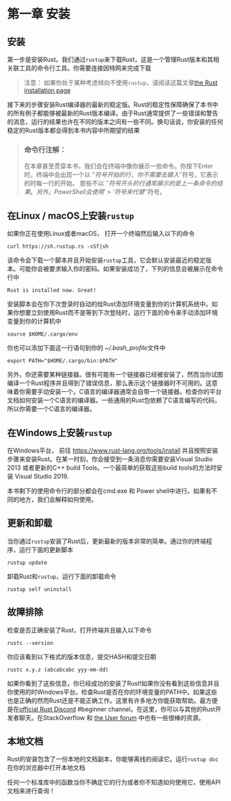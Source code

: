 # 第一章 安装
## 安装

第一步是安装Rust。我们通过```rustup```来下载Rust，这是一个管理Rust版本和其相关联工具的命令行工具。你需要连接因特网来完成下载

> 注意： 如果你处于某种考虑倾向不使用```rustup```，请阅读这篇文章[the Rust installation page](https://www.rust-lang.org/tools/install)

接下来的步骤安装Rust编译器的最新的稳定版。Rust的稳定性保障确保了本书中的所有例子都能够被最新的Rust版本编译。由于Rust通常提供了一些错误和警告的消息，运行的结果也许在不同的版本之间有一些不同。换句话说，你安装的任何稳定的Rust版本都会得到本书内容中所期望的结果

> ### 命令行注解：
> 在本章甚至贯穿本书，我们会在终端中像你展示一些命令。你按下Enter时，终端中会出现一个以 '$'符号开始的行，你不需要去键入 '$'符号，它表示的时每一行的开始。 那些不以 '$' 符号开头的行通常展示的是上一条命令的结果。 另外，PowerShell会使用 '>'符号来代替'$'符号。

## 在Linux / macOS上安装```rustup```

如果你正在使用Linux或者macOS， 打开一个终端然后输入以下的命令

```shell
curl https://sh.rustup.rs -sSf|sh
```

该命令会下载一个脚本并且开始安装```rustup```工具，它会默认安装最近的稳定版本。可能你会被要求输入你的密码。如果安装成功了，下列的信息会被展示在命令行中

```shell
Rust is installed now. Great!
```
安装脚本会在你下次登录时自动的给Rust添加环境变量到你的计算机系统中。如果你想要立刻使用Rust而不是等到下次登陆时，运行下面的命令来手动添加环境变量到你的计算机中

```shell
source $HOME/.cargo/env
```

你也可以添加下面这一行语句到你的 *~/.bash_profile*文件中

```shell
export PATH="$HOME/.cargo/bin:$PATH"
```

另外，你还需要某种链接器。很有可能有一个链接器已经被安装了，然而当你试图编译一个Rust程序并且得到了错误信息，那么表示这个链接器时不可用的。这意味着你需要手动安装一个。C语言的编译器通常会自带一个链接器。检查你的平台文档如何安装一个C语言的编译器。一些通用的Rust包依赖了C语言编写的代码，所以你需要一个C语言的编译器。

## 在Windows上安装```rustup```

在Windows平台， 前往 https://www.rust-lang.org/tools/install 并且按照安装步骤来安装Rust。在某一时刻，你会接受到一条消息你需要安装Visual Studio 2013 或者更新的C++ build Tools。一个最简单的获取这些build tools的方法时安装 Visual Studio 2019.

本书剩下的使用命令行的部分都会在cmd.exe 和 Power shell中进行。如果有不同的地方，我们会解释如何使用。

## 更新和卸载

当你通过```rustup```安装了Rust后，更新最新的版本非常的简单。通过你的终端程序，运行下面的更新脚本

```shell
rustup update
```

卸载Rust和```rustup```，运行下面的卸载命令

```shell
rustup self uninstall
```

## 故障排除

 检查是否正确安装了Rust，打开终端并且输入以下命令
 ```shell
rustc --version
 ```

 你应该看到以下格式的版本信息，提交HASH和提交日期

 ```shell
rustc x.y.z (abcabcabc yyy-mm-dd)
 ```

 如果你看到了这些信息，你已经成功的安装了Rust!如果你没有看到这些信息并且你使用的时Windows平台。检查Rust是否在你的环境变量的PATH中。如果这些也是正确的然而Rust还是不能正确工作。这里有许多地方你能获取帮助。最方便是在[official Rust Discord](https://discord.gg/rust-lang) #beginner channel。在这里，你可以与其他的Rust开发者聊天。在StackOverflow 和 [the User forum](https://users.rust-lang.org/) 中也有一些很棒的资源。

 ## 本地文档

Rust的安装包含了一份本地的文档副本，你能够离线的阅读它。运行```rustup doc```在你的浏览器中打开本地文档

任何一个标准库中的函数当你不确定它的行为或者你不知道如何使用它，使用API文档来进行查询！